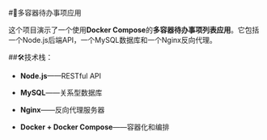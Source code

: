 #🧱多容器待办事项应用

这个项目演示了一个使用**Docker Compose**的**多容器待办事项列表应用**。它包括一个Node.js后端API，一个MySQL数据库和一个Nginx反向代理。

##🛠技术栈：

- **Node.js**——RESTful API

- **MySQL**——关系型数据库

- **Nginx**——反向代理服务器

- **Docker + Docker Compose**——容器化和编排
